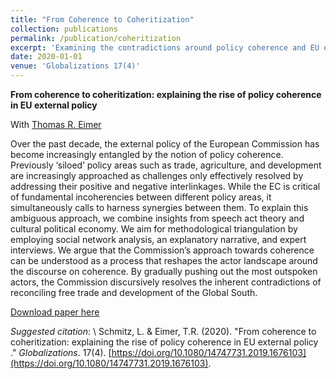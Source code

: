 ```yaml
---
title: "From Coherence to Coheritization"
collection: publications
permalink: /publication/coheritization
excerpt: 'Examining the contradictions around policy coherence and EU external policy.'
date: 2020-01-01
venue: 'Globalizations 17(4)'
---
```


**From coherence to coheritization: explaining the rise of policy coherence in EU external policy** 

With [Thomas R. Eimer](https://thomaseimer.com/about/)

Over the past decade, the external policy of the European Commission has become increasingly entangled by the notion of policy coherence. Previously ‘siloed’ policy areas such as trade, agriculture, and development are increasingly approached as challenges only effectively resolved by addressing their positive and negative interlinkages. While the EC is critical of fundamental incoherencies between different policy areas, it simultaneously calls to harness synergies between them. To explain this ambiguous approach, we combine insights from speech act theory and cultural political economy. We aim for methodological triangulation by employing social network analysis, an explanatory narrative, and expert interviews. We argue that the Commission’s approach towards coherence can be understood as a process that reshapes the actor landscape around the discourse on coherence. By gradually pushing out the most outspoken actors, the Commission discursively resolves the inherent contradictions of reconciling free trade and development of the Global South. 

[Download paper here](https://github.com/luukschmitz/my-website/blob/master/files/From-Coherence-to-Coheritization-Schmitz-Eimer.pdf)

*Suggested citation*: \\
Schmitz, L. & Eimer, T.R. (2020). &quot;From coherence to coheritization: explaining the rise of policy coherence in EU external policy
.&quot; <i>Globalizations</i>. 17(4). [https://doi.org/10.1080/14747731.2019.1676103](https://doi.org/10.1080/14747731.2019.1676103).

